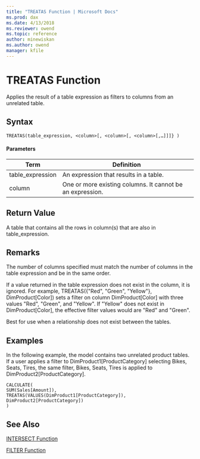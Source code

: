 ```yaml
---
title: "TREATAS Function | Microsoft Docs"
ms.prod: dax
ms.date: 4/13/2018
ms.reviewer: owend
ms.topic: reference
author: minewiskan
ms.author: owend
manager: kfile
---
```

# TREATAS Function
Applies the result of a table expression as filters to columns from an unrelated table. 
  
## Syntax  
  
```  
TREATAS(table_expression, <column>[, <column>[, <column>[,…]]]} )  
```  
  
#### Parameters  
  
|Term|Definition|  
|--------|--------------|  
|table_expression|An expression that results in a table.| 
|column|One or more existing columns. It cannot be an expression. |  

## Return Value  

A table that contains all the rows in column(s) that are also in table_expression.
  
## Remarks  
The number of columns specified must match the number of columns in the table expression and be in the same order.

If a value returned in the table expression does not exist in the column, it is ignored. For example, TREATAS({"Red", "Green", "Yellow"}, DimProduct[Color]) sets a filter on column DimProduct[Color] with three values "Red", "Green", and "Yellow". If "Yellow" does not exist in  DimProduct[Color], the effective filter values would are "Red" and "Green".

Best for use when a relationship does not exist between the tables.


## Examples  
In the following example, the model contains two unrelated product tables. If a user applies a filter to DimProduct1[ProductCategory] selecting Bikes, Seats, Tires, the same filter, Bikes, Seats, Tires is applied to DimProduct2[ProductCategory].


```
CALCULATE(
SUM(Sales[Amount]), 
TREATAS(VALUES(DimProduct1[ProductCategory]), DimProduct2[ProductCategory])
)
```

## See Also  
 [INTERSECT Function](intersect-function-dax.md)
 
[FILTER Function](filter-function-dax.md)

  

  
